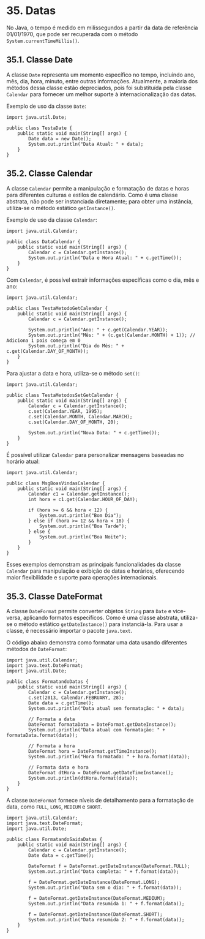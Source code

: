 # 35. Datas

No Java, o tempo é medido em milissegundos a partir da data de referência 01/01/1970, que pode ser recuperada com o método `System.currentTimeMillis()`.

## 35.1. Classe Date

A classe `Date` representa um momento específico no tempo, incluindo ano, mês, dia, hora, minuto, entre outras informações. Atualmente, a maioria dos métodos dessa classe estão depreciados, pois foi substituída pela classe `Calendar` para fornecer um melhor suporte à internacionalização das datas.

Exemplo de uso da classe `Date`:

```
import java.util.Date;

public class TestaDate {
    public static void main(String[] args) {
        Date data = new Date();
        System.out.println("Data Atual: " + data);
    }
}
```

## 35.2. Classe Calendar

A classe `Calendar` permite a manipulação e formatação de datas e horas para diferentes culturas e estilos de calendário. Como é uma classe abstrata, não pode ser instanciada diretamente; para obter uma instância, utiliza-se o método estático `getInstance()`.

Exemplo de uso da classe `Calendar`:

```
import java.util.Calendar;

public class DataCalendar {
    public static void main(String[] args) {
        Calendar c = Calendar.getInstance();
        System.out.println("Data e Hora Atual: " + c.getTime());
    }
}
```

Com `Calendar`, é possível extrair informações específicas como o dia, mês e ano:

```
import java.util.Calendar;

public class TestaMetodoGetCalendar {
    public static void main(String[] args) {
        Calendar c = Calendar.getInstance();
        
        System.out.println("Ano: " + c.get(Calendar.YEAR));
        System.out.println("Mês: " + (c.get(Calendar.MONTH) + 1)); // Adiciona 1 pois começa em 0
        System.out.println("Dia do Mês: " + c.get(Calendar.DAY_OF_MONTH));
    }
}
```

Para ajustar a data e hora, utiliza-se o método `set()`:

```
import java.util.Calendar;

public class TestaMetodosSetGetCalendar {
    public static void main(String[] args) {
        Calendar c = Calendar.getInstance();
        c.set(Calendar.YEAR, 1995);
        c.set(Calendar.MONTH, Calendar.MARCH);
        c.set(Calendar.DAY_OF_MONTH, 20);

        System.out.println("Nova Data: " + c.getTime());
    }
}
```

É possível utilizar `Calendar` para personalizar mensagens baseadas no horário atual:

```
import java.util.Calendar;

public class MsgBoasVindasCalendar {
    public static void main(String[] args) {
        Calendar c1 = Calendar.getInstance();
        int hora = c1.get(Calendar.HOUR_OF_DAY);

        if (hora >= 6 && hora < 12) {
            System.out.println("Bom Dia");
        } else if (hora >= 12 && hora < 18) {
            System.out.println("Boa Tarde");
        } else {
            System.out.println("Boa Noite");
        }
    }
}
```

Esses exemplos demonstram as principais funcionalidades da classe `Calendar` para manipulação e exibição de datas e horários, oferecendo maior flexibilidade e suporte para operações internacionais.

## 35.3. Classe DateFormat

A classe `DateFormat` permite converter objetos `String` para `Date` e vice-versa, aplicando formatos específicos. Como é uma classe abstrata, utiliza-se o método estático `getDateInstance()` para instanciá-la. Para usar a classe, é necessário importar o pacote `java.text`.

O código abaixo demonstra como formatar uma data usando diferentes métodos de `DateFormat`:

```
import java.util.Calendar;
import java.text.DateFormat;
import java.util.Date;

public class FormatandoDatas {
    public static void main(String[] args) {
        Calendar c = Calendar.getInstance();
        c.set(2013, Calendar.FEBRUARY, 28);
        Date data = c.getTime();
        System.out.println("Data atual sem formatação: " + data);

        // Formata a data
        DateFormat formataData = DateFormat.getDateInstance();
        System.out.println("Data atual com formatação: " + formataData.format(data));

        // Formata a hora
        DateFormat hora = DateFormat.getTimeInstance();
        System.out.println("Hora formatada: " + hora.format(data));

        // Formata data e hora
        DateFormat dtHora = DateFormat.getDateTimeInstance();
        System.out.println(dtHora.format(data));
    }
}
```

A classe `DateFormat` fornece níveis de detalhamento para a formatação de data, como `FULL`, `LONG`, `MEDIUM` e `SHORT`.

```
import java.util.Calendar;
import java.text.DateFormat;
import java.util.Date;

public class FormatandoSaidaDatas {
    public static void main(String[] args) {
        Calendar c = Calendar.getInstance();
        Date data = c.getTime();

        DateFormat f = DateFormat.getDateInstance(DateFormat.FULL);
        System.out.println("Data completa: " + f.format(data));

        f = DateFormat.getDateInstance(DateFormat.LONG);
        System.out.println("Data sem o dia: " + f.format(data));

        f = DateFormat.getDateInstance(DateFormat.MEDIUM);
        System.out.println("Data resumida 1: " + f.format(data));

        f = DateFormat.getDateInstance(DateFormat.SHORT);
        System.out.println("Data resumida 2: " + f.format(data));
    }
}
```